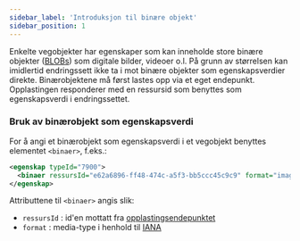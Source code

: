 ```yaml
---
sidebar_label: 'Introduksjon til binære objekt'
sidebar_position: 1
---
```


Enkelte vegobjekter har egenskaper som kan inneholde store binære objekter ([BLOBs](https://en.wikipedia.org/wiki/Binary_large_object))
som digitale bilder, videoer o.l. På grunn av størrelsen kan imidlertid endringssett ikke ta i mot binære objekter som
egenskapsverdier direkte. Binærobjektene må først lastes opp via et eget endepunkt. Opplastingen responderer med en ressursid
som benyttes som egenskapsverdi i endringssettet.

### Bruk av binærobjekt som egenskapsverdi

For å angi et binærobjekt som egenskapsverdi i et vegobjekt benyttes elementet `<binaer>`, f.eks.:

```xml
<egenskap typeId="7900">
  <binaer ressursId="e62a6896-ff48-474c-a5f3-bb5ccc45c9c9" format="image/png"/>
</egenskap>
```

Attributtene til ```<binaer>``` angis slik:
 
* ```ressursId``` : id'en mottatt fra [opplastingsendepunktet](api-referanse#laste-opp-binærdata)
* ```format``` : media-type i henhold til [IANA](http://www.iana.org/assignments/media-types/media-types.xhtml)